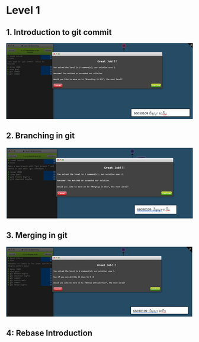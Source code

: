 # Level 1

## 1. Introduction to git commit

![alt text](image-1.png)

## 2. Branching in git

![alt text](image-2.png)

## 3. Merging in git

![alt text](image-3.png)

## 4: Rebase Introduction

